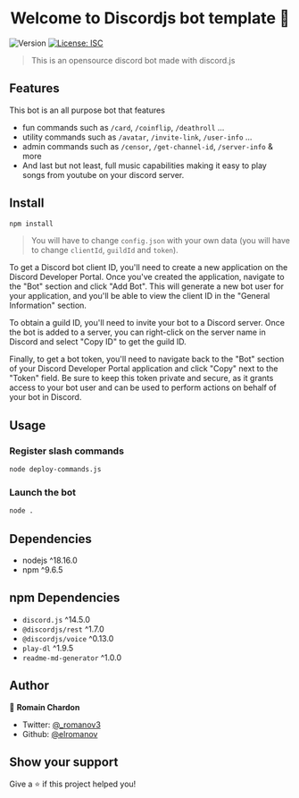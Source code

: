 <h1 align="center">Welcome to Discordjs bot template 👋</h1>
<p>
  <img alt="Version" src="https://img.shields.io/badge/version-1.0.0-blue.svg?cacheSeconds=2592000" />
  <a href="#" target="_blank">
    <img alt="License: ISC" src="https://img.shields.io/badge/License-ISC-yellow.svg" />
  </a>
</p>

> This is an opensource discord bot made with discord.js

## Features
This bot is an all purpose bot that features
* fun commands such as `/card`, `/coinflip`, `/deathroll` ...
* utility commands such as `/avatar`, `/invite-link`, `/user-info` ...
* admin commands such as `/censor`, `/get-channel-id`, `/server-info` & more
* And last but not least, full music capabilities making it easy to play songs from youtube on your discord server.

## Install

```sh
npm install
```

> You will have to change `config.json` with your own data (you will have to change `clientId`, `guildId` and `token`).

To get a Discord bot client ID, you'll need to create a new application on the Discord Developer Portal. Once you've created the application, navigate to the "Bot" section and click "Add Bot". This will generate a new bot user for your application, and you'll be able to view the client ID in the "General Information" section.

To obtain a guild ID, you'll need to invite your bot to a Discord server. Once the bot is added to a server, you can right-click on the server name in Discord and select "Copy ID" to get the guild ID.

Finally, to get a bot token, you'll need to navigate back to the "Bot" section of your Discord Developer Portal application and click "Copy" next to the "Token" field. Be sure to keep this token private and secure, as it grants access to your bot user and can be used to perform actions on behalf of your bot in Discord.

## Usage

### Register slash commands

```sh
node deploy-commands.js
```

### Launch the bot
```sh
node .
```

## Dependencies

* nodejs ^18.16.0
* npm ^9.6.5

## npm Dependencies
* `discord.js` ^14.5.0
* `@discordjs/rest` ^1.7.0
* `@discordjs/voice` ^0.13.0
* `play-dl` ^1.9.5
* `readme-md-generator` ^1.0.0

## Author

👤 **Romain Chardon**

* Twitter: [@\_romanov3](https://twitter.com/\_romanov3)
* Github: [@elromanov](https://github.com/elromanov)

## Show your support

Give a ⭐️ if this project helped you!